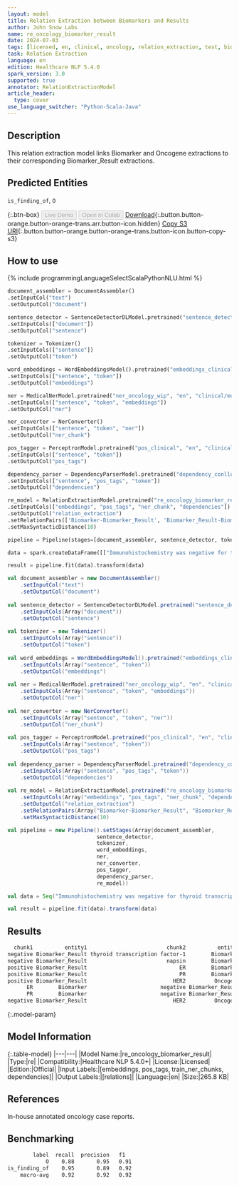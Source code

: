 ```yaml
---
layout: model
title: Relation Extraction between Biomarkers and Results
author: John Snow Labs
name: re_oncology_biomarker_result
date: 2024-07-03
tags: [licensed, en, clinical, oncology, relation_extraction, test, biomarker]
task: Relation Extraction
language: en
edition: Healthcare NLP 5.4.0
spark_version: 3.0
supported: true
annotator: RelationExtractionModel
article_header:
  type: cover
use_language_switcher: "Python-Scala-Java"
---
```


## Description

This relation extraction model links Biomarker and Oncogene extractions to their corresponding Biomarker_Result extractions.

## Predicted Entities

`is_finding_of`, `O`

{:.btn-box}
<button class="button button-orange" disabled>Live Demo</button>
<button class="button button-orange" disabled>Open in Colab</button>
[Download](https://s3.amazonaws.com/auxdata.johnsnowlabs.com/clinical/models/re_oncology_biomarker_result_en_5.4.0_3.0_1720008199696.zip){:.button.button-orange.button-orange-trans.arr.button-icon.hidden}
[Copy S3 URI](s3://auxdata.johnsnowlabs.com/clinical/models/re_oncology_biomarker_result_en_5.4.0_3.0_1720008199696.zip){:.button.button-orange.button-orange-trans.button-icon.button-copy-s3}

## How to use



<div class="tabs-box" markdown="1">
{% include programmingLanguageSelectScalaPythonNLU.html %}
  
```python
document_assembler = DocumentAssembler()
.setInputCol("text")
.setOutputCol("document")

sentence_detector = SentenceDetectorDLModel.pretrained("sentence_detector_dl_healthcare","en","clinical/models")
.setInputCols(["document"])
.setOutputCol("sentence")

tokenizer = Tokenizer()
.setInputCols(["sentence"])
.setOutputCol("token")

word_embeddings = WordEmbeddingsModel().pretrained("embeddings_clinical", "en", "clinical/models")
.setInputCols(["sentence", "token"])
.setOutputCol("embeddings")

ner = MedicalNerModel.pretrained("ner_oncology_wip", "en", "clinical/models")
.setInputCols(["sentence", "token", "embeddings"])
.setOutputCol("ner")

ner_converter = NerConverter()
.setInputCols(["sentence", "token", "ner"])
.setOutputCol("ner_chunk")

pos_tagger = PerceptronModel.pretrained("pos_clinical", "en", "clinical/models")
.setInputCols(["sentence", "token"])
.setOutputCol("pos_tags")

dependency_parser = DependencyParserModel.pretrained("dependency_conllu", "en")
.setInputCols(["sentence", "pos_tags", "token"])
.setOutputCol("dependencies")

re_model = RelationExtractionModel.pretrained("re_oncology_biomarker_result_wip", "en", "clinical/models")
.setInputCols(["embeddings", "pos_tags", "ner_chunk", "dependencies"])
.setOutputCol("relation_extraction")
.setRelationPairs(['Biomarker-Biomarker_Result', 'Biomarker_Result-Biomarker', 'Oncogene-Biomarker_Result', 'Biomarker_Result-Oncogene'])
.setMaxSyntacticDistance(10)

pipeline = Pipeline(stages=[document_assembler, sentence_detector, tokenizer, word_embeddings, ner, ner_converter, pos_tagger, dependency_parser, re_model])

data = spark.createDataFrame([["Immunohistochemistry was negative for thyroid transcription factor-1 and napsin A. The test was positive for ER and PR, and negative for HER2."]]).toDF("text")

result = pipeline.fit(data).transform(data)
```
```scala
val document_assembler = new DocumentAssembler()
    .setInputCol("text")
    .setOutputCol("document")
    
val sentence_detector = SentenceDetectorDLModel.pretrained("sentence_detector_dl_healthcare","en","clinical/models")
    .setInputCols(Array("document"))
    .setOutputCol("sentence")
    
val tokenizer = new Tokenizer()
    .setInputCols(Array("sentence"))
    .setOutputCol("token")
    
val word_embeddings = WordEmbeddingsModel().pretrained("embeddings_clinical", "en", "clinical/models")
    .setInputCols(Array("sentence", "token"))
    .setOutputCol("embeddings")                
    
val ner = MedicalNerModel.pretrained("ner_oncology_wip", "en", "clinical/models")
    .setInputCols(Array("sentence", "token", "embeddings"))
    .setOutputCol("ner")
    
val ner_converter = new NerConverter()
    .setInputCols(Array("sentence", "token", "ner"))
    .setOutputCol("ner_chunk")
      
val pos_tagger = PerceptronModel.pretrained("pos_clinical", "en", "clinical/models")
    .setInputCols(Array("sentence", "token"))
    .setOutputCol("pos_tags")
    
val dependency_parser = DependencyParserModel.pretrained("dependency_conllu", "en")
    .setInputCols(Array("sentence", "pos_tags", "token"))
    .setOutputCol("dependencies")
    
val re_model = RelationExtractionModel.pretrained("re_oncology_biomarker_result_wip", "en", "clinical/models")
    .setInputCols(Array("embeddings", "pos_tags", "ner_chunk", "dependencies"))
    .setOutputCol("relation_extraction")
    .setRelationPairs(Array("Biomarker-Biomarker_Result", "Biomarker_Result-Biomarker", "Oncogene-Biomarker_Result", "Biomarker_Result-Oncogene"))
    .setMaxSyntacticDistance(10)

val pipeline = new Pipeline().setStages(Array(document_assembler,
                            sentence_detector,
                            tokenizer,
                            word_embeddings,
                            ner,
                            ner_converter,
                            pos_tagger,
                            dependency_parser,
                            re_model))

val data = Seq("Immunohistochemistry was negative for thyroid transcription factor-1 and napsin A. The test was positive for ER and PR, and negative for HER2.").toDS.toDF("text")

val result = pipeline.fit(data).transform(data)
```
</div>

## Results

```bash
  chunk1          entity1                         chunk2          entity2      relation confidence
negative Biomarker_Result thyroid transcription factor-1        Biomarker is_finding_of 0.99925953
negative Biomarker_Result                         napsin        Biomarker is_finding_of 0.98856175
positive Biomarker_Result                             ER        Biomarker is_finding_of  0.9833266
positive Biomarker_Result                             PR        Biomarker is_finding_of 0.94771445
positive Biomarker_Result                           HER2         Oncogene             O 0.96865135
      ER        Biomarker                       negative Biomarker_Result             O   0.998276
      PR        Biomarker                       negative Biomarker_Result             O 0.98595536
negative Biomarker_Result                           HER2         Oncogene is_finding_of 0.99124444
```

{:.model-param}
## Model Information

{:.table-model}
|---|---|
|Model Name:|re_oncology_biomarker_result|
|Type:|re|
|Compatibility:|Healthcare NLP 5.4.0+|
|License:|Licensed|
|Edition:|Official|
|Input Labels:|[embeddings, pos_tags, train_ner_chunks, dependencies]|
|Output Labels:|[relations]|
|Language:|en|
|Size:|265.8 KB|

## References

In-house annotated oncology case reports.

## Benchmarking

```bash
        label  recall  precision   f1
            O    0.88       0.95   0.91
is_finding_of    0.95       0.89   0.92
    macro-avg    0.92       0.92   0.92
```
